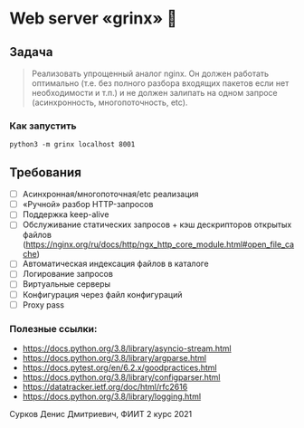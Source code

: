 # Web server «grinx» 🥸

## Задача
> Реализовать упрощенный аналог nginx. Он должен работать оптимально (т.е. без полного разбора входящих пакетов если нет необходимости и т.п.) и не должен залипать на одном запросе (асинхронность, многопоточность, etc).


### Как запустить
`python3 -m grinx localhost 8001`


## Требования
- [ ] Асинхронная/многопоточная/etc реализация
- [ ] «Ручной» разбор HTTP-запросов
- [ ] Поддержка keep-alive
- [ ] Обслуживание статических запросов + кэш дескрипторов открытых файлов (https://nginx.org/ru/docs/http/ngx_http_core_module.html#open_file_cache)
- [ ] Автоматическая индексация файлов в каталоге
- [ ] Логирование запросов
- [ ] Виртуальные серверы
- [ ] Конфигурация через файл конфигураций
- [ ] Proxy pass

### Полезные ссылки:
- https://docs.python.org/3.8/library/asyncio-stream.html
- https://docs.python.org/3.8/library/argparse.html
- https://docs.pytest.org/en/6.2.x/goodpractices.html
- https://docs.python.org/3.8/library/configparser.html
- https://datatracker.ietf.org/doc/html/rfc2616
- https://docs.python.org/3.8/library/logging.html

Сурков Денис Дмитриевич, ФИИТ 2 курс 2021